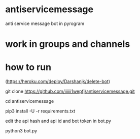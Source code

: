 # antiservicemessage
anti service message bot in pyrogram 

# work in groups and channels

# how to run
(https://heroku.com/deploy/Darshanjk/delete-bot)
 
 git clone https://github.com/iiiiii1wepfj/antiservicemessage.git
 
 cd antiservicemessage
 
 pip3 install -U -r requirements.txt
 
 edit the api hash and api id and bot token in bot.py
 
python3 bot.py
